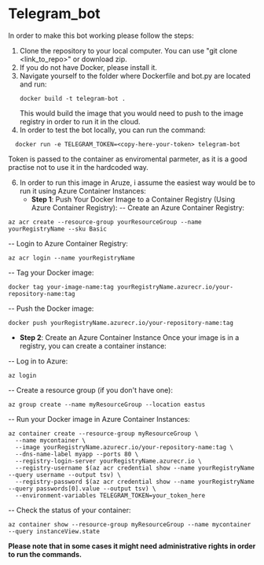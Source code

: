 # Telegram_bot

In order to make this bot working please follow the steps:
1. Clone the repository to your local computer. You can use "git clone <link_to_repo>" or download zip. 
2. If you do not have Docker, please install it.
3. Navigate yourself to the folder where Dockerfile and bot.py are located and run:
   ```
   docker build -t telegram-bot .
   ```
   This would build the image that you would need to push to the image registry in order to run it in the cloud.
5. In order to test the bot locally, you can run the command:
```
  docker run -e TELEGRAM_TOKEN=<copy-here-your-token> telegram-bot
  ```
Token is passed to the container as enviromental parmeter, as it is a good practise not to use it in the hardcoded way. 

6. In order to run this image in Aruze, i assume the easiest way would be to run it using Azure Container Instances:
   - **Step 1**: Push Your Docker Image to a Container Registry (Using Azure Container Registry):
-- Create an Azure Container Registry:
```
az acr create --resource-group yourResourceGroup --name yourRegistryName --sku Basic
```
-- Login to Azure Container Registry:
```
az acr login --name yourRegistryName
```
-- Tag your Docker image:
```
docker tag your-image-name:tag yourRegistryName.azurecr.io/your-repository-name:tag
```
-- Push the Docker image:
```
docker push yourRegistryName.azurecr.io/your-repository-name:tag
```
  - **Step 2**: Create an Azure Container Instance
Once your image is in a registry, you can create a container instance:

-- Log in to Azure:
```
az login
```
-- Create a resource group (if you don't have one):
```
az group create --name myResourceGroup --location eastus
```
-- Run your Docker image in Azure Container Instances:
```
az container create --resource-group myResourceGroup \
  --name mycontainer \
  --image yourRegistryName.azurecr.io/your-repository-name:tag \
  --dns-name-label myapp --ports 80 \
  --registry-login-server yourRegistryName.azurecr.io \
  --registry-username $(az acr credential show --name yourRegistryName --query username --output tsv) \
  --registry-password $(az acr credential show --name yourRegistryName --query passwords[0].value --output tsv) \
  --environment-variables TELEGRAM_TOKEN=your_token_here
```
-- Check the status of your container:
```
az container show --resource-group myResourceGroup --name mycontainer --query instanceView.state
```

**Please note that in some cases it might need administrative rights in order to run the commands.**

   
